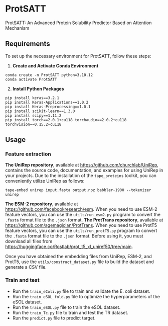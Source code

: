 # ProtSATT
ProtSATT: An Advanced Protein Solubility Predictor Based on Attention Mechanism

## Requirements

To set up the necessary environment for ProtSATT, follow these steps:

1. **Create and Activate Conda Environment**

```
conda create -n ProtSATT python=3.10.12
conda activate ProtSATT
```

2. **Install Python Packages**

```
pip install keras==3.2.1
pip install Keras-Applications==1.0.2
pip install Keras-Preprocessing==1.0.1
pip install scikit-learn==1.3.0
pip install scipy==1.11.2
pip install torch==2.0.1+cu118 torchaudio==2.0.2+cu118 torchvision==0.15.2+cu118
```

## Usage

### Feature extraction

**The UniRep repository**, available at https://github.com/churchlab/UniRep, contains the source code, documentation, and examples for using UniRep in your projects.
Due to the installation of the `tape_proteins` toolkit, you can conveniently utilize UniRep as follows:

```
tape-embed unirep input.fasta output.npz babbler-1900 --tokenizer unirep
```

**The ESM-2 repository**, available at https://github.com/facebookresearch/esm.
When you need to use ESM-2 feature vectors, you can use the `utils/run_esm2.py` program to convert the `.fasta` format file to the `.json` format.
**The ProtTrans repository**, available at https://github.com/agemagician/ProtTrans.
When you need to use ProtT5 feature vectors, you can use the `utils/run_protT5.py` program to convert the `.fasta` format file to the `.json` format.
Before using it, you must download all files from https://huggingface.co/Rostlab/prot_t5_xl_uniref50/tree/main.

Once you have obtained the embedding files from UniRep, ESM-2, and ProtT5, use the `utils/construct_dataset.py` file to build the dataset and generate a CSV file. 

### Train and test

- Run the `train_eColi.py` file to train and validate the E. coli dataset. 
- Run the `train_eSOL_fold.py` file to optimize the hyperparameters of the eSOL dataset. 
- Run the `train_eSOL.py` file to train the eSOL dataset. 
- Run the `train_Tc.py` file to train and test the TR dataset.
- Run the `predict.py` file to predict target.



